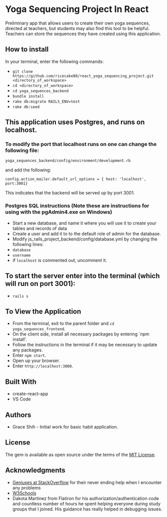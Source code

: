 # Yoga Sequencing Project In React
Preliminary app that allows users to create their own yoga sequences, directed at teachers, but students may also find this tool to be helpful. Teachers can store the sequences they have created using this application.

## How to install

In your terminal, enter the following commands:

* `git clone https://github.com/ricecake88/react_yoga_sequencing_project.git <directory_of_workspace>`
* `cd <directory_of_workspace>`
* `cd yoga_sequences_backend`
* `bundle install`
* `rake db:migrate RAILS_ENV=test`
* `rake db:seed`

## This application uses Postgres, and runs on localhost. 

### To modify the port that localhost runs on one can change the following file:

  `yoga_sequences_backend/config/environment/development.rb`

and add the following:

  `config.action_mailer.default_url_options = { host: 'localhost', port:3001}`

This indicates that the backend will be served up by port 3001.

### Postgres SQL instructions (Note these are instructions for using with the pgAdmin4.exe on Windows)

* Start a new database, and name it where you will use it to create your tables and records of data
* Create a user and add it to to the default role of admin for the database.
* Modify js_rails_project_backend/config/database.yml by changing the following lines:
*   `database`
*   `username`
*   if `localhost` is commented out, uncomment it.

## To start the server enter into the terminal (which will run on port 3001):
* `rails s`

## To View the Application

* From the terminal, exit to the parent folder and `cd yoga_sequences_frontend`.
* On the client side, install all necessary packages by entering `npm install'.
* Follow the instructions in the terminal if it may be necessary to update any packages.
* Enter `npm start`.
* Open up your browser.
* Enter `http://localhost:3000`.

## Built With

* create-react-app
* VS Code

## Authors

* Grace Shih - Initial work for basic habit application.

## License

The gem is available as open source under the terms of the [MIT License](http://opensource.org/licenses/MIT).

## Acknowledgments

* [Geniuses at StackOverflow](http://stackoverflow.com) for their never ending help when I encounter any problems
* [W3Schools](https://www.w3schools.com)
* Dakota Martinez from Flatiron for his authorization/authentication code and countless number of hours he spent helping everyone during study groups that I joined. His guidance has really helped in debugging issues.

